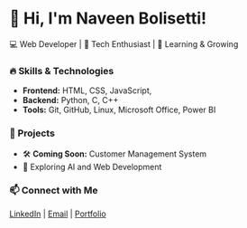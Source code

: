 # 👋 Hi, I'm Naveen Bolisetti!  
💻 Web Developer | 🌟 Tech Enthusiast | 🚀 Learning & Growing  

### 🔥 Skills & Technologies  
- **Frontend:** HTML, CSS, JavaScript,  
- **Backend:** Python, C, C++  
- **Tools:** Git, GitHub, Linux, Microsoft Office, Power BI  

### 📌 Projects  
- 🛠 **Coming Soon:** Customer Management System  
- 🚀 Exploring AI and Web Development  

### 📫 Connect with Me  
[LinkedIn](https://www.linkedin.com/in/naveen-bolisetti-686392243/.com/) | [Email](naveenbolisetti.contact@gmail.com) | [Portfolio](#)
